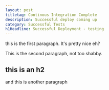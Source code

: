 ```yaml
---
layout: post
titletag: Continous Integration Complete
description: Successful deploy coming up 
category: Successful Tests
h1Headline: Successful Deployment - testing
---
```


this is the first paragraph. It's pretty nice eh?

This is the second paragraph, not too shabby.

## this is an h2

and this is another paragraph
